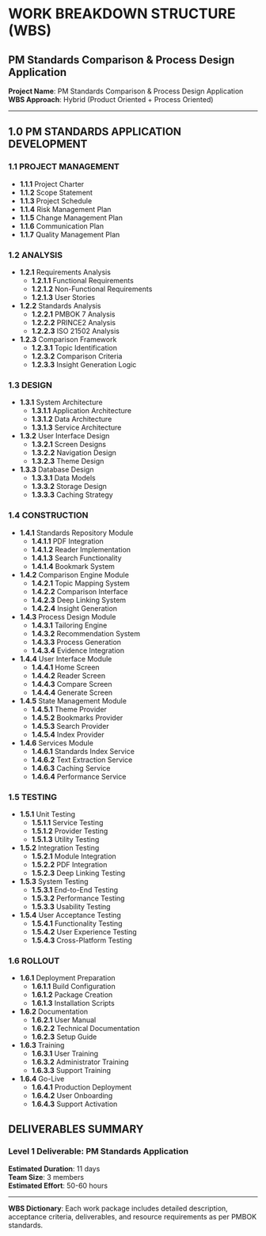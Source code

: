 # WORK BREAKDOWN STRUCTURE (WBS)
## PM Standards Comparison & Process Design Application

**Project Name**: PM Standards Comparison & Process Design Application   
**WBS Approach**: Hybrid (Product Oriented + Process Oriented)

---

## 1.0 PM STANDARDS APPLICATION DEVELOPMENT

### 1.1 PROJECT MANAGEMENT
- **1.1.1** Project Charter
- **1.1.2** Scope Statement  
- **1.1.3** Project Schedule
- **1.1.4** Risk Management Plan
- **1.1.5** Change Management Plan
- **1.1.6** Communication Plan
- **1.1.7** Quality Management Plan

### 1.2 ANALYSIS
- **1.2.1** Requirements Analysis
  - **1.2.1.1** Functional Requirements
  - **1.2.1.2** Non-Functional Requirements
  - **1.2.1.3** User Stories
- **1.2.2** Standards Analysis
  - **1.2.2.1** PMBOK 7 Analysis
  - **1.2.2.2** PRINCE2 Analysis
  - **1.2.2.3** ISO 21502 Analysis
- **1.2.3** Comparison Framework
  - **1.2.3.1** Topic Identification
  - **1.2.3.2** Comparison Criteria
  - **1.2.3.3** Insight Generation Logic

### 1.3 DESIGN
- **1.3.1** System Architecture
  - **1.3.1.1** Application Architecture
  - **1.3.1.2** Data Architecture
  - **1.3.1.3** Service Architecture
- **1.3.2** User Interface Design
  - **1.3.2.1** Screen Designs
  - **1.3.2.2** Navigation Design
  - **1.3.2.3** Theme Design
- **1.3.3** Database Design
  - **1.3.3.1** Data Models
  - **1.3.3.2** Storage Design
  - **1.3.3.3** Caching Strategy

### 1.4 CONSTRUCTION
- **1.4.1** Standards Repository Module
  - **1.4.1.1** PDF Integration
  - **1.4.1.2** Reader Implementation
  - **1.4.1.3** Search Functionality
  - **1.4.1.4** Bookmark System
- **1.4.2** Comparison Engine Module
  - **1.4.2.1** Topic Mapping System
  - **1.4.2.2** Comparison Interface
  - **1.4.2.3** Deep Linking System
  - **1.4.2.4** Insight Generation
- **1.4.3** Process Design Module
  - **1.4.3.1** Tailoring Engine
  - **1.4.3.2** Recommendation System
  - **1.4.3.3** Process Generation
  - **1.4.3.4** Evidence Integration
- **1.4.4** User Interface Module
  - **1.4.4.1** Home Screen
  - **1.4.4.2** Reader Screen
  - **1.4.4.3** Compare Screen
  - **1.4.4.4** Generate Screen
- **1.4.5** State Management Module
  - **1.4.5.1** Theme Provider
  - **1.4.5.2** Bookmarks Provider
  - **1.4.5.3** Search Provider
  - **1.4.5.4** Index Provider
- **1.4.6** Services Module
  - **1.4.6.1** Standards Index Service
  - **1.4.6.2** Text Extraction Service
  - **1.4.6.3** Caching Service
  - **1.4.6.4** Performance Service

### 1.5 TESTING
- **1.5.1** Unit Testing
  - **1.5.1.1** Service Testing
  - **1.5.1.2** Provider Testing
  - **1.5.1.3** Utility Testing
- **1.5.2** Integration Testing
  - **1.5.2.1** Module Integration
  - **1.5.2.2** PDF Integration
  - **1.5.2.3** Deep Linking Testing
- **1.5.3** System Testing
  - **1.5.3.1** End-to-End Testing
  - **1.5.3.2** Performance Testing
  - **1.5.3.3** Usability Testing
- **1.5.4** User Acceptance Testing
  - **1.5.4.1** Functionality Testing
  - **1.5.4.2** User Experience Testing
  - **1.5.4.3** Cross-Platform Testing

### 1.6 ROLLOUT
- **1.6.1** Deployment Preparation
  - **1.6.1.1** Build Configuration
  - **1.6.1.2** Package Creation
  - **1.6.1.3** Installation Scripts
- **1.6.2** Documentation
  - **1.6.2.1** User Manual
  - **1.6.2.2** Technical Documentation
  - **1.6.2.3** Setup Guide
- **1.6.3** Training
  - **1.6.3.1** User Training
  - **1.6.3.2** Administrator Training
  - **1.6.3.3** Support Training
- **1.6.4** Go-Live
  - **1.6.4.1** Production Deployment
  - **1.6.4.2** User Onboarding
  - **1.6.4.3** Support Activation


## DELIVERABLES SUMMARY

### **Level 1 Deliverable**: PM Standards Application

**Estimated Duration**: 11 days  
**Team Size**: 3 members  
**Estimated Effort**: 50-60 hours

---

**WBS Dictionary**: Each work package includes detailed description, acceptance criteria, deliverables, and resource requirements as per PMBOK standards.
